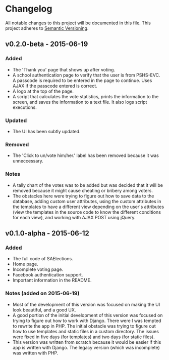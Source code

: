 # Changelog
All notable changes to this project will be documented in this file.
This project adheres to [Semantic Versioning](http://semver.org/).

## v0.2.0-beta - 2015-06-19
### Added
- The 'Thank you' page that shows up after voting.
- A school authentication page to verify that the user is from PSHS-EVC. A passcode is required to be entered in the page to continue. Uses AJAX if the passcode entered is correct.
- A logo at the top of the page.
- A script that calculates the vote statistics, prints the information to the screen, and saves the information to a text file. It also logs script executions.

### Updated
- The UI has been subtly updated.

### Removed
- The 'Click <candidate name> to un/vote him/her.' label has been removed because it was unneccessary.

### Notes
- A tally chart of the votes was to be added but was decided that it will be removed because it might cause cheating or bribery among voters.
- The obstacles here were trying to figure out how to save data to the database, adding custom user attributes, using the custom attributes in the templates to have a different view depending on the user's attributes (view the templates in the source code to know the different conditions for each view), and working with AJAX POST using jQuery.

## v0.1.0-alpha - 2015-06-12
### Added
- The full code of SAElections.
- Home page.
- Incomplete voting page.
- Facebook authentication support.
- Important information in the README.

### Notes (added on 2015-06-19)
- Most of the development of this version was focused on making the UI look beautiful, and a good UX.
- A good portion of the initial development of this version was focused on trying to figure out how to work with Django. There were I was tempted to rewrite the app in PHP. The initial obstacle was trying to figure out how to use templates and static files in a custom directory. The issues were fixed in five days (for templates) and two days (for static files).
- This version was written from scratch because it would be easier if this app is written with Django. The legacy version (which was incomplete) was written with PHP.